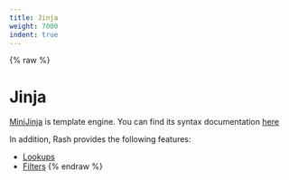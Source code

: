 ```yaml
---
title: Jinja
weight: 7000
indent: true
---
```


{% raw %}
# Jinja <!-- omit in toc -->

[MiniJinja](https://github.com/mitsuhiko/minijinja) is template engine.
You can find its syntax documentation [here](https://docs.rs/minijinja/latest/minijinja/syntax/index.html)

In addition, Rash provides the following features:

- [Lookups](lookups.md)
- [Filters](filters.md)
{% endraw %}